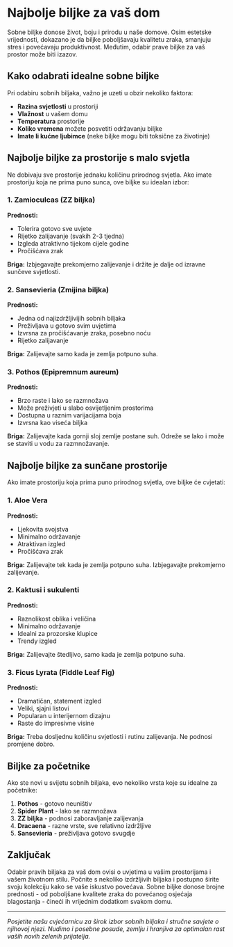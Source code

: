 # Najbolje biljke za vaš dom

Sobne biljke donose život, boju i prirodu u naše domove. Osim estetske vrijednosti, dokazano je da biljke poboljšavaju kvalitetu zraka, smanjuju stres i povećavaju produktivnost. Međutim, odabir prave biljke za vaš prostor može biti izazov.

## Kako odabrati idealne sobne biljke

Pri odabiru sobnih biljaka, važno je uzeti u obzir nekoliko faktora:

- **Razina svjetlosti** u prostoriji
- **Vlažnost** u vašem domu
- **Temperatura** prostorije
- **Koliko vremena** možete posvetiti održavanju biljke
- **Imate li kućne ljubimce** (neke biljke mogu biti toksične za životinje)

## Najbolje biljke za prostorije s malo svjetla

Ne dobivaju sve prostorije jednaku količinu prirodnog svjetla. Ako imate prostoriju koja ne prima puno sunca, ove biljke su idealan izbor:

### 1. Zamioculcas (ZZ biljka)

**Prednosti:**
- Tolerira gotovo sve uvjete
- Rijetko zalijavanje (svakih 2-3 tjedna)
- Izgleda atraktivno tijekom cijele godine
- Pročišćava zrak

**Briga:** Izbjegavajte prekomjerno zalijevanje i držite je dalje od izravne sunčeve svjetlosti.

### 2. Sansevieria (Zmijina biljka)

**Prednosti:**
- Jedna od najizdržljivijih sobnih biljaka
- Preživljava u gotovo svim uvjetima
- Izvrsna za pročišćavanje zraka, posebno noću
- Rijetko zalijavanje

**Briga:** Zalijevajte samo kada je zemlja potpuno suha.

### 3. Pothos (Epipremnum aureum)

**Prednosti:**
- Brzo raste i lako se razmnožava
- Može preživjeti u slabo osvijetljenim prostorima
- Dostupna u raznim varijacijama boja
- Izvrsna kao viseća biljka

**Briga:** Zalijevajte kada gornji sloj zemlje postane suh. Odreže se lako i može se staviti u vodu za razmnožavanje.

## Najbolje biljke za sunčane prostorije

Ako imate prostoriju koja prima puno prirodnog svjetla, ove biljke će cvjetati:

### 1. Aloe Vera

**Prednosti:**
- Ljekovita svojstva
- Minimalno održavanje
- Atraktivan izgled
- Pročišćava zrak

**Briga:** Zalijevajte tek kada je zemlja potpuno suha. Izbjegavajte prekomjerno zalijevanje.

### 2. Kaktusi i sukulenti

**Prednosti:**
- Raznolikost oblika i veličina
- Minimalno održavanje
- Idealni za prozorske klupice
- Trendy izgled

**Briga:** Zalijevajte štedljivo, samo kada je zemlja potpuno suha.

### 3. Ficus Lyrata (Fiddle Leaf Fig)

**Prednosti:**
- Dramatičan, statement izgled
- Veliki, sjajni listovi
- Popularan u interijernom dizajnu
- Raste do impresivne visine

**Briga:** Treba dosljednu količinu svjetlosti i rutinu zalijevanja. Ne podnosi promjene dobro.

## Biljke za početnike

Ako ste novi u svijetu sobnih biljaka, evo nekoliko vrsta koje su idealne za početnike:

1. **Pothos** - gotovo neuništiv
2. **Spider Plant** - lako se razmnožava
3. **ZZ biljka** - podnosi zaboravljanje zalijevanja
4. **Dracaena** - razne vrste, sve relativno izdržljive
5. **Sansevieria** - preživljava gotovo svugdje

## Zaključak

Odabir pravih biljaka za vaš dom ovisi o uvjetima u vašim prostorijama i vašem životnom stilu. Počnite s nekoliko izdržljivih biljaka i postupno širite svoju kolekciju kako se vaše iskustvo povećava. Sobne biljke donose brojne prednosti - od poboljšane kvalitete zraka do povećanog osjećaja blagostanja - čineći ih vrijednim dodatkom svakom domu.

---

*Posjetite našu cvjećarnicu za širok izbor sobnih biljaka i stručne savjete o njihovoj njezi. Nudimo i posebne posude, zemlju i hranjiva za optimalan rast vaših novih zelenih prijatelja.* 